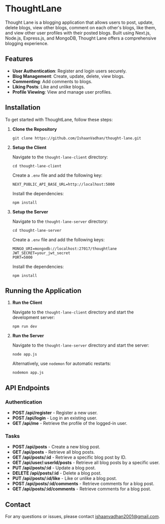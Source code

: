 # ThoughtLane

Thought Lane is a blogging application that allows users to post, update, delete blogs, view other blogs, comment on each other's blogs, like them, and view other user profiles with their posted blogs. Built using Next.js, Node.js, Express.js, and MongoDB, Thought Lane offers a comprehensive blogging experience.

## Features

- **User Authentication**: Register and login users securely.
- **Blog Management**: Create, update, delete, view blogs.
- **Commenting**: Add comments to blogs.
- **Liking Posts**: Like and unlike blogs.
- **Profile Viewing**: View and manage user profiles.

## Installation

To get started with ThoughtLane, follow these steps:

1. **Clone the Repository**

   `git clone https://github.com/IshaanVadhan/thought-lane.git`

2. **Setup the Client**

   Navigate to the `thought-lane-client` directory:

   ```
   cd thought-lane-client
   ```

   Create a `.env` file and add the following key:

   ```
   NEXT_PUBLIC_API_BASE_URL=http://localhost:5000
   ```

   Install the dependencies:

   ```
   npm install
   ```

3. **Setup the Server**

   Navigate to the `thought-lane-server` directory:

   ```
   cd thought-lane-server
   ```

   Create a `.env` file and add the following keys:

   ```
   MONGO_URI=mongodb://localhost:27017/thoughtlane
   JWT_SECRET=your_jwt_secret
   PORT=5000
   ```

   Install the dependencies:

   ```
   npm install
   ```

## Running the Application

1. **Run the Client**

   Navigate to the `thought-lane-client` directory and start the development server:

   ```
   npm run dev
   ```

2. **Run the Server**

   Navigate to the `thought-lane-server` directory and start the server:

   ```
   node app.js
   ```

   Alternatively, use `nodemon` for automatic restarts:

   ```
   nodemon app.js
   ```

## API Endpoints

### Authentication

- **POST /api/register** - Register a new user.
- **POST /api/login** - Log in an existing user.
- **GET /api/me** - Retrieve the profile of the logged-in user.

### Tasks

- **POST /api/posts** - Create a new blog post.
- **GET /api/posts** - Retrieve all blog posts.
- **GET /api/posts/:id** - Retrieve a specific blog post by ID.
- **GET /api/user/:userId/posts** - Retrieve all blog posts by a specific user.
- **PUT /api/posts/:id** - Update a blog post.
- **DELETE /api/posts/:id** - Delete a blog post.
- **PUT /api/posts/:id/like** - Like or unlike a blog post.
- **POST /api/posts/:id/comments** - Retrieve comments for a blog post.
- **GET /api/posts/:id/comments** - Retrieve comments for a blog post.

## Contact

For any questions or issues, please contact [ishaanvadhan2001@gmail.com](mailto:ishaanvadhan2001@gmail.com).
